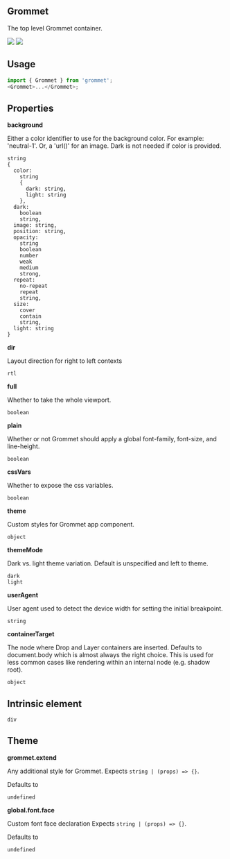 ## Grommet

The top level Grommet container.

[![](https://cdn-images-1.medium.com/fit/c/120/120/1*TD1P0HtIH9zF0UEH28zYtw.png)](https://storybook.grommet.io/?selectedKind=Utilities-Grommet&full=0&stories=1&panelRight=0) [![](https://codesandbox.io/static/img/play-codesandbox.svg)](https://codesandbox.io/s/github/grommet/grommet-sandbox?initialpath=/grommet&module=%2Fsrc%2FGrommet.js)

## Usage

```javascript
import { Grommet } from 'grommet';
<Grommet>...</Grommet>;
```

## Properties

**background**

Either a color
identifier to use for the background color. For example: 'neutral-1'. Or, a
'url()' for an image. Dark is not needed if color is provided.

```
string
{
  color:
    string
    {
      dark: string,
      light: string
    },
  dark:
    boolean
    string,
  image: string,
  position: string,
  opacity:
    string
    boolean
    number
    weak
    medium
    strong,
  repeat:
    no-repeat
    repeat
    string,
  size:
    cover
    contain
    string,
  light: string
}
```

**dir**

Layout direction for right to left contexts

```
rtl
```

**full**

Whether to take the whole viewport.

```
boolean
```

**plain**

Whether or not Grommet should apply a global font-family, font-size,
and line-height.

```
boolean
```

**cssVars**

Whether to expose the css variables.

```
boolean
```

**theme**

Custom styles for Grommet app component.

```
object
```

**themeMode**

Dark vs. light theme variation. Default is unspecified and left to
theme.

```
dark
light
```

**userAgent**

User agent used to detect the device width for setting the initial
breakpoint.

```
string
```

**containerTarget**

The node where Drop and Layer containers are inserted. Defaults to
document.body which is almost always the right choice. This is used
for less common cases like rendering within an internal node (e.g.
shadow root).

```
object
```

## Intrinsic element

```
div
```

## Theme

**grommet.extend**

Any additional style for Grommet. Expects `string | (props) => {}`.

Defaults to

```
undefined
```

**global.font.face**

Custom font face declaration Expects `string | (props) => {}`.

Defaults to

```
undefined
```
